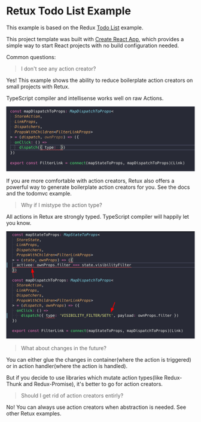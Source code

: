 # Retux Todo List Example

This example is based on the Redux [Todo List](https://github.com/reduxjs/redux/blob/master/examples) example.

This project template was built with [Create React App](https://github.com/facebookincubator/create-react-app), which provides a simple way to start React projects with no build configuration needed.

Common questions:

> I don't see any action creator?

Yes! This example shows the ability to reduce boilerplate action creators on small projects with Retux.

TypeScript compiler and intellisense works well on raw Actions.

![action-intellisense](./assets/action-intellisense.gif)

If you are more comfortable with action creators, Retux also offers a powerful way to generate boilerplate action creators for you. See the docs and the todomvc example.

> Why if I mistype the action type?

All actions in Retux are strongly typed. TypeScript compiler will happily let you know.

![action-mistyped](./assets/action-mistyped.png)

> What about changes in the future?

You can either glue the changes in container(where the action is triggered) or in action handler(where the action is handled).

But if you decide to use libraries which mutate action types(like Redux-Thunk and Redux-Promise), it's better to go for action creators.

> Should I get rid of action creators entirly?

No! You can always use action creators when abstraction is needed. See other Retux examples.
